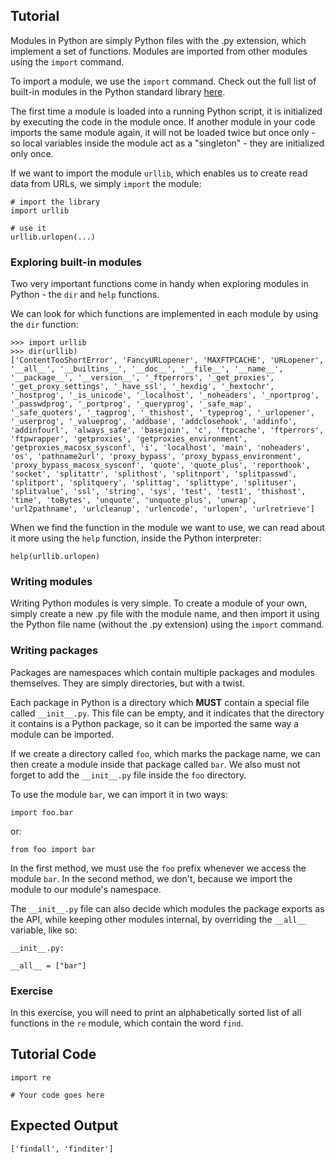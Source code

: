 Tutorial
--------

Modules in Python are simply Python files with the .py extension, which implement a set of functions. Modules are imported from other modules using the `import` command. 

To import a module, we use the `import` command. Check out the full list of built-in modules in the Python standard library [here](http://docs.python.org/2/library/).

The first time a module is loaded into a running Python script, it is initialized by executing the code in the module once. If another module in your code imports the same module again, it will not be loaded twice but once only - so local variables inside the module act as a "singleton" - they are initialized only once.

If we want to import the module `urllib`, which enables us to create read data from URLs, we simply `import` the module:

    # import the library
    import urllib

    # use it
    urllib.urlopen(...)

### Exploring built-in modules

Two very important functions come in handy when exploring modules in Python - the `dir` and `help` functions.

We can look for which functions are implemented in each module by using the `dir` function:

    >>> import urllib
    >>> dir(urllib)
    ['ContentTooShortError', 'FancyURLopener', 'MAXFTPCACHE', 'URLopener', '__all__', '__builtins__', '__doc__', '__file__', '__name__', '__package__', '__version__', '_ftperrors', '_get_proxies', '_get_proxy_settings', '_have_ssl', '_hexdig', '_hextochr', '_hostprog', '_is_unicode', '_localhost', '_noheaders', '_nportprog', '_passwdprog', '_portprog', '_queryprog', '_safe_map', '_safe_quoters', '_tagprog', '_thishost', '_typeprog', '_urlopener', '_userprog', '_valueprog', 'addbase', 'addclosehook', 'addinfo', 'addinfourl', 'always_safe', 'basejoin', 'c', 'ftpcache', 'ftperrors', 'ftpwrapper', 'getproxies', 'getproxies_environment', 'getproxies_macosx_sysconf', 'i', 'localhost', 'main', 'noheaders', 'os', 'pathname2url', 'proxy_bypass', 'proxy_bypass_environment', 'proxy_bypass_macosx_sysconf', 'quote', 'quote_plus', 'reporthook', 'socket', 'splitattr', 'splithost', 'splitnport', 'splitpasswd', 'splitport', 'splitquery', 'splittag', 'splittype', 'splituser', 'splitvalue', 'ssl', 'string', 'sys', 'test', 'test1', 'thishost', 'time', 'toBytes', 'unquote', 'unquote_plus', 'unwrap', 'url2pathname', 'urlcleanup', 'urlencode', 'urlopen', 'urlretrieve']

When we find the function in the module we want to use, we can read about it more using the `help` function, inside the Python interpreter:

    help(urllib.urlopen)

### Writing modules

Writing Python modules is very simple. To create a module of your own, simply create a new .py file with the module name, and then import it using the Python file name (without the .py extension) using the `import` command.

### Writing packages

Packages are namespaces which contain multiple packages and modules themselves. They are simply directories, but with a twist.

Each package in Python is a directory which **MUST** contain a special file called `__init__.py`. This file can be empty, and it indicates that the directory it contains is a Python package, so it can be imported the same way a module can be imported. 

If we create a directory called `foo`, which marks the package name, we can then create a module inside that package called `bar`. We also must not forget to add the `__init__.py` file inside the `foo` directory.

To use the module `bar`, we can import it in two ways:

    import foo.bar

or:

    from foo import bar

In the first method, we must use the `foo` prefix whenever we access the module `bar`. In the second method, we don't, because we import the module to our module's namespace.

The `__init__.py` file can also decide which modules the package exports as the API, while keeping other modules internal, by overriding the `__all__` variable, like so:

    __init__.py:

    __all__ = ["bar"]

### Exercise

In this exercise, you will need to print an alphabetically sorted list of all functions in the `re` module, which contain the word `find`.

Tutorial Code
-------------

	import re
	
	# Your code goes here

Expected Output
---------------

	['findall', 'finditer']
